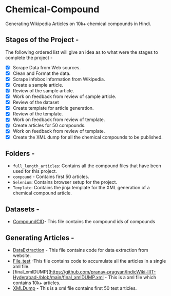 # Chemical-Compound
Generating Wikipedia Articles on 10k+ chemical compounds in Hindi.

## Stages of the Project -
The following ordered list will give an idea as to what were the stages to complete the project -

- [x] Scrape Data from Web sources.
- [x] Clean and Format the data.
- [x] Scrape infobox information from Wikipedia.
- [x] Create a sample article.
- [x] Review of the sample article.
- [x] Work on feedback from review of sample article.
- [x] Review of the dataset
- [x] Create template for article generation.
- [x] Review of the template.
- [x] Work on feedback from review of template.
- [x] Create articles for 50 compounds.
- [x] Work on feedback from review of template.
- [x] Create the XML dump for all the chemical compounds to be published.

##  Folders -
- `full_length_articles`: Contains all the compound files that have been used for this project.
- `compound` - Contains first 50 articles.
- `Selenium`: Contains browser setup for the project.
- `Template`: Contains the jinja template for the XML generation of a chemical compound article.

## Datasets -
- [CompoundCID](https://github.com/pranav-pragyan/IndicWiki-IIIT-Hyderabad-/blob/main/compoundCID.csv)- This file contains the compound ids of compounds

## Generating Articles -
- [DataExtraction](https://github.com/pranav-pragyan/IndicWiki-IIIT-Hyderabad-/blob/main/DataExtraction.py) - This file contains code for data extraction from website.
- [File_test](https://github.com/pranav-pragyan/IndicWiki-IIIT-Hyderabad-/blob/main/file_test.py) -This file contains code to accumulate all the articles in a single xml file.
- [final_xmlDUMP](https://github.com/pranav-pragyan/IndicWiki-IIIT-Hyderabad-/blob/main/final_xmlDUMP.xml - This is a xml file which contains 10k+ articles.
- [XMLDump](https://github.com/pranav-pragyan/IndicWiki-IIIT-Hyderabad-/blob/main/XMLDump.xml) - This is a xml file contains first 50 test articles.
